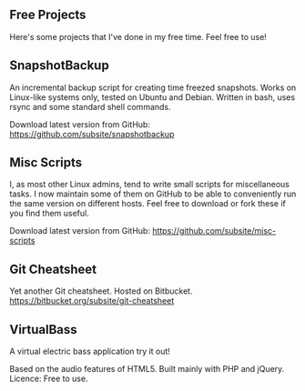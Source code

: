 ## Free Projects

Here's some projects that I've done in my free time. Feel free to use!

## SnapshotBackup

An incremental backup script for creating time freezed snapshots. Works on Linux-like systems only, tested on Ubuntu and Debian. Written in bash, uses rsync and some standard shell commands.

Download latest version from GitHub: 
https://github.com/subsite/snapshotbackup


## Misc Scripts

I, as most other Linux admins, tend to write small scripts for miscellaneous tasks. I now maintain some of them on GitHub to be able to conveniently run the same version on different hosts. Feel free to download or fork these if you find them useful.

Download latest version from GitHub: 
https://github.com/subsite/misc-scripts

 
## Git Cheatsheet

Yet another Git cheatsheet. Hosted on Bitbucket.
https://bitbucket.org/subsite/git-cheatsheet

 
## VirtualBass

A virtual electric bass application try it out!

Based on the audio features of HTML5. Built mainly with PHP and jQuery. Licence: Free to use.
